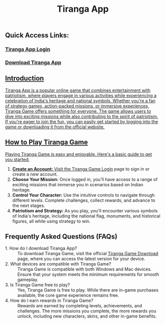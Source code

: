   <header>
        <h1>Tiranga App</h1>
    </header>

   <section>
        <h2>Quick Access Links:</h2>
            <h3><a href="https://tiranga-game.one/login/" target="_blank">Tiranga App Login</h3>
            <h3><a href="https://tiranga-game.one/download/" target="_blank">Download Tiranga App</h3>
    </section>
    <section>
      <h2>Introduction</h2>
        <p>
            Tiranga App is a popular online game that combines entertainment with patriotism, where players engage in various activities while experiencing a celebration of India's heritage and national symbols. Whether you're a fan of strategy games, action-packed missions, or immersive experiences, Tiranga Game offers something for everyone. The game allows users to dive into exciting missions while also contributing to the spirit of patriotism. If you're eager to join the fun, you can easily get started by logging into the game or downloading it from the official website.
        </p>
    </section>
    <section>
        <h2>How to Play Tiranga Game</h2>
        <p>Playing Tiranga Game is easy and enjoyable. Here's a basic guide to get you started:</p>
        <ol>
            <li><strong>Create an Account:</strong> Visit the <a href="https://tiranga-game.one/login/" target="_blank">Tiranga Game Login</a> page to sign in or create a new account.</li>
            <li><strong>Choose Your Mission:</strong> Once logged in, you'll have access to a range of exciting missions that immerse you in scenarios based on Indian heritage.</li>
            <li><strong>Control Your Character:</strong> Use the intuitive controls to navigate through different levels. Complete challenges, collect rewards, and advance to the next stages.</li>
            <li><strong>Patriotism and Strategy:</strong> As you play, you'll encounter various symbols of India's heritage, including the national flag, monuments, and historical figures, all while using strategy to win.</li>
        </ol>
    </section>
    <section>
        <h2>Frequently Asked Questions (FAQs)</h2>
        <dl>
            <dt>1. How do I download Tiranga App?</dt>
            <dd>To download Tiranga Game, visit the official <a href="https://tiranga-game.one/download/" target="_blank">Tiranga Game Download</a> page, where you can access the latest version for your device.</dd>
    <dt>2. What devices are compatible with Tiranga Game?</dt>
           <dd>Tiranga Game is compatible with both Windows and Mac devices. Ensure that your system meets the minimum requirements for smooth gameplay.</dd>
            <dt>3. Is Tiranga Game free to play?</dt>
            <dd>Yes, Tiranga Game is free to play. While there are in-game purchases available, the core game experience remains free.</dd>
        <dt>4. How do I earn rewards in Tiranga Game?</dt>
            <dd>Rewards are earned by completing levels, achievements, and challenges. The more missions you complete, the more rewards you unlock, including new characters, skins, and other in-game benefits.</dd>
        </dl>
    </section>
